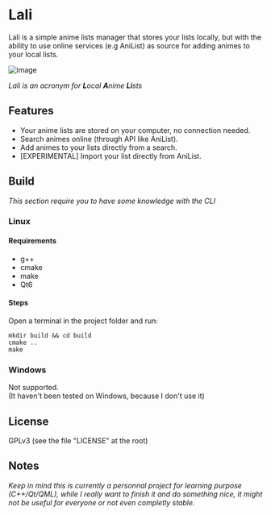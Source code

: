 # Lali

Lali is a simple anime lists manager that stores your lists locally, but with the ability to use online services (e.g AniList) as source for adding animes to your local lists.

![image](https://user-images.githubusercontent.com/22960612/235927560-4ace3b58-95a4-4c9f-9719-d6ee01d52714.png)

*Lali is an acronym for **L**ocal **A**nime **Li**sts*

## Features

- Your anime lists are stored on your computer, no connection needed.
- Search animes online (through API like AniList).
- Add animes to your lists directly from a search.
- [EXPERIMENTAL] Import your list directly from AniList.

## Build

*This section require you to have some knowledge with the CLI*

### Linux

#### Requirements

- g++
- cmake
- make
- Qt6

#### Steps

Open a terminal in the project folder and run:
```
mkdir build && cd build
cmake ..
make
```

### Windows

Not supported.  
(It haven't been tested on Windows, because I don't use it)

## License

GPLv3 (see the file "LICENSE" at the root)

## Notes

*Keep in mind this is currently a personnal project for learning purpose (C++/Qt/QML), while I really want to finish it and do something nice, it might not be useful for everyone or not even completly stable.*

